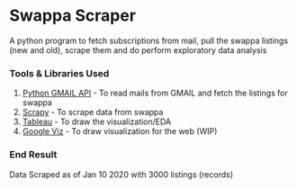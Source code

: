 # Swappa Scraper
A python program to fetch subscriptions from mail, pull the swappa listings (new and old), scrape them and do perform exploratory data analysis


### Tools & Libraries Used
  1. [Python GMAIL API](https://developers.google.com/gmail/api/quickstart/python) - To read mails from GMAIL and fetch the listings for swappa
  2. [Scrapy](https://scrapy.org/) - To scrape data from swappa
  3. [Tableau](https://www.tableau.com/products/desktop) - To draw the visualization/EDA
  3. [Google Viz](https://developers.google.com/chart/interactive/docs/reference) - To draw visualization for the web (WIP)
 
 
 ### End Result 
 Data Scraped as of Jan 10 2020 with 3000 listings (records)
